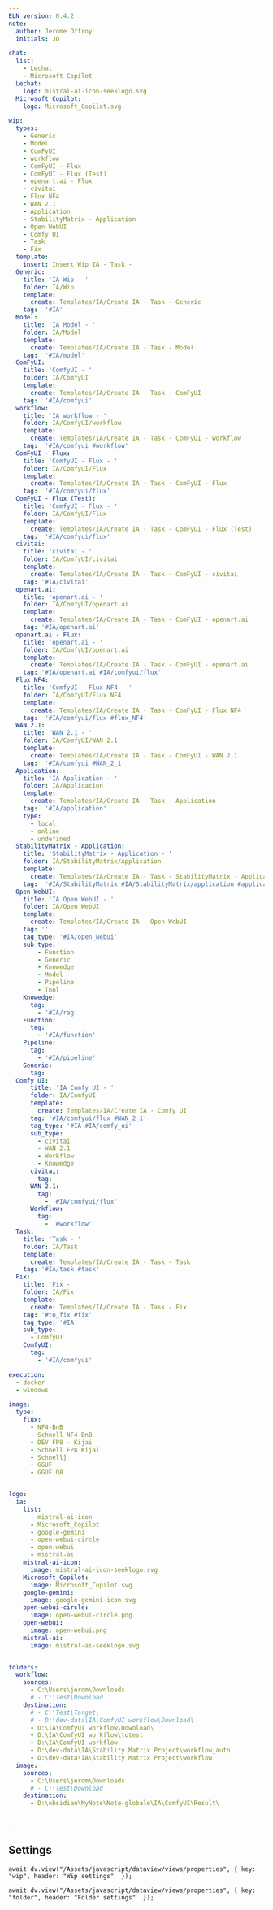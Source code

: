 ```yaml
---
ELN version: 0.4.2
note:
  author: Jerome Offroy
  initials: JO

chat:
  list:
    - Lechat
    - Microsoft Copilot
  Lechat:
    logo: mistral-ai-icon-seeklogo.svg
  Microsoft Copilot:
    logo: Microsoft_Copilot.svg

wip:
  types:
    - Generic
    - Model
    - ComFyUI
    - workflow
    - ComFyUI - Flux
    - ComFyUI - Flux (Test)
    - openart.ai - Flux
    - civitai
    - Flux NF4
    - WAN 2.1
    - Application
    - StabilityMatrix - Application
    - Open WebUI
    - Comfy UI
    - Task
    - Fix
  template:
    insert: Insert Wip IA - Task -
  Generic:
    title: 'IA Wip - '
    folder: IA/Wip
    template:
      create: Templates/IA/Create IA - Task - Generic
    tag:  '#IA'
  Model:
    title: 'IA Model - '
    folder: IA/Model
    template:
      create: Templates/IA/Create IA - Task - Model
    tag:  '#IA/model'
  ComFyUI:
    title: 'ComfyUI - '
    folder: IA/ComfyUI
    template:
      create: Templates/IA/Create IA - Task - ComFyUI
    tag:  '#IA/comfyui'
  workflow:
    title: 'IA workflow - '
    folder: IA/ComfyUI/workflow
    template:
      create: Templates/IA/Create IA - Task - ComFyUI - workflow
    tag:  '#IA/comfyui #workflow'
  ComFyUI - Flux:
    title: 'ComfyUI - Flux - '
    folder: IA/ComfyUI/Flux
    template:
      create: Templates/IA/Create IA - Task - ComFyUI - Flux
    tag:  '#IA/comfyui/flux'
  ComFyUI - Flux (Test):
    title: 'ComfyUI - Flux - '
    folder: IA/ComfyUI/Flux
    template:
      create: Templates/IA/Create IA - Task - ComFyUI - Flux (Test)
    tag:  '#IA/comfyui/flux'
  civitai:
    title: 'civitai - '
    folder: IA/ComfyUI/civitai
    template:
      create: Templates/IA/Create IA - Task - ComFyUI - civitai
    tag: '#IA/civitai'
  openart.ai:
    title: 'openart.ai - '
    folder: IA/ComfyUI/openart.ai
    template:
      create: Templates/IA/Create IA - Task - ComFyUI - openart.ai
    tag: '#IA/openart.ai'
  openart.ai - Flux:
    title: 'openart.ai - '
    folder: IA/ComfyUI/openart.ai
    template:
      create: Templates/IA/Create IA - Task - ComFyUI - openart.ai
    tag: '#IA/openart.ai #IA/comfyui/flux'
  Flux NF4:
    title: 'ComfyUI - Flux NF4 - '
    folder: IA/ComfyUI/Flux NF4
    template:
      create: Templates/IA/Create IA - Task - ComFyUI - Flux NF4
    tag:  '#IA/comfyui/flux #flux_NF4'
  WAN 2.1:
    title: 'WAN 2.1 - '
    folder: IA/ComfyUI/WAN 2.1
    template:
      create: Templates/IA/Create IA - Task - ComFyUI - WAN 2.1
    tag:  '#IA/comfyui #WAN_2_1'
  Application:
    title: 'IA Application - '
    folder: IA/Application
    template:
      create: Templates/IA/Create IA - Task - Application
    tag:  '#IA/application'
    type:
      - local
      - online
      - undefined
  StabilityMatrix - Application:
    title: 'StabilityMatrix - Application - '
    folder: IA/StabilityMatrix/Application
    template:
      create: Templates/IA/Create IA - Task - StabilityMatrix - Application
    tag:  '#IA/StabilityMatrix #IA/StabilityMatrix/application #application'
  Open WebUI:
    title: 'IA Open WebUI - '
    folder: IA/Open WebUI
    template:
      create: Templates/IA/Create IA - Open WebUI
    tag: ''
    tag_type: '#IA/open_webui'
    sub_type:
        - Function
        - Generic
        - Knowedge
        - Model
        - Pipeline
        - Tool
    Knowedge:
      tag:
        - '#IA/rag'
    Function:
      tag:
        - '#IA/function'
    Pipeline:
      tag:
        - '#IA/pipeline'
    Generic:
      tag:
  Comfy UI:
      title: 'IA Comfy UI - '
      folder: IA/ComfyUI
      template:
        create: Templates/IA/Create IA - Comfy UI
      tag: '#IA/comfyui/flux #WAN_2_1'
      tag_type: '#IA #IA/comfy_ui'
      sub_type:
        - civitai
        - WAN 2.1
        - Workflow
        - Knowedge
      civitai:
        tag:
      WAN 2.1:
        tag:
          - '#IA/comfyui/flux'
      Workflow:
        tag:
          - '#workflow'
  Task:
    title: 'Task - '
    folder: IA/Task
    template:
      create: Templates/IA/Create IA - Task - Task
    tag: '#IA/task #task'
  Fix:
    title: 'Fix - '
    folder: IA/Fix
    template:
      create: Templates/IA/Create IA - Task - Fix
    tag: '#to_fix #fix'
    tag_type: '#IA'
    sub_type:
      - ComfyUI
    ComfyUI:
      tag:
        - '#IA/comfyui'

execution:
  - docker
  - windows

image:
  type:
    flux:
      - NF4-BnB
      - Schnell NF4-BnB
      - DEV FP8 - Kijai
      - Schnell FP8 Kijai
      - Schnell]
      - GGUF
      - GGUF Q8


logo:
  ia:
    list:
      - mistral-ai-icon
      - Microsoft_Copilot
      - google-gemini
      - open-webui-circle
      - open-webui
      - mistral-ai
    mistral-ai-icon:
      image: mistral-ai-icon-seeklogo.svg
    Microsoft_Copilot:
      image: Microsoft_Copilot.svg
    google-gemini:
      image: google-gemini-icon.svg
    open-webui-circle:
      image: open-webui-circle.png
    open-webui:
      image: open-webui.png
    mistral-ai:
      image: mistral-ai-seeklogo.svg


folders:
  workflow:
    sources:
      - C:\Users\jerom\Downloads
      # - C:\Test\Download
    destination:
      # - C:\Test\Target\
      # - D:\dev-data\IA\ComfyUI workflow\Download\
      - D:\IA\ComfyUI workflow\Download\
      - D:\IA\ComfyUI workflow\totest
      - D:\IA\ComfyUI workflow
      - D:\dev-data\IA\Stability Matrix Project\workflow_auto
      - D:\dev-data\IA\Stability Matrix Project\workflow
  image:
    sources:
      - C:\Users\jerom\Downloads
      # - C:\Test\Download
    destination:
      - D:\obsidian\MyNote\Note-globale\IA\ComfyUI\Result\


---
```


## Settings

```dataviewjs
await dv.view("/Assets/javascript/dataview/views/properties", { key: "wip", header: "Wip settings"  });
```

```dataviewjs
await dv.view("/Assets/javascript/dataview/views/properties", { key: "folder", header: "Folder settings"  });
```

